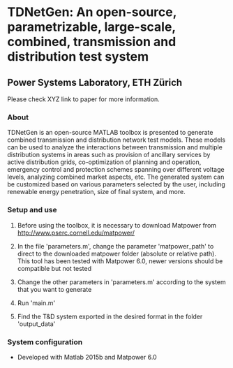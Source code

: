
# TDNetGen: An open-source, parametrizable, large-scale, combined, transmission and distribution test system
## Power Systems Laboratory, ETH Zürich

Please check XYZ link to paper for more information.

### About
 
TDNetGen is an open-source MATLAB toolbox is presented to generate combined transmission and distribution network test models. These models can be used to analyze the interactions between transmission and multiple distribution systems in areas such as provision of ancillary services by active distribution grids, co-optimization of planning and operation, emergency control and protection schemes spanning over different voltage levels, analyzing combined market aspects, etc. The generated system can be customized based on various parameters selected by the user, including renewable energy penetration, size of final system, and more.

### Setup and use

1. Before using the toolbox, it is necessary to download Matpower from http://www.pserc.cornell.edu/matpower/

2. In the file 'parameters.m', change the parameter 'matpower_path' to direct to the downloaded matpower folder (absolute or relative path). This tool has been tested with Matpower 6.0, newer versions should be compatible but not tested

3. Change the other parameters in 'parameters.m' according to the system that you want to generate

4. Run 'main.m'

5. Find the T&D system exported in the desired format in the folder 'output_data' 


### System configuration

- Developed with Matlab 2015b and Matpower 6.0



